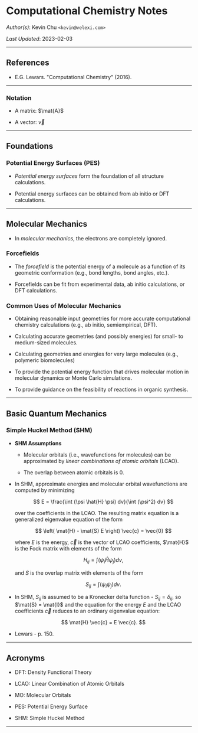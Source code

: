 Computational Chemistry Notes
=============================

_Author(s)_: Kevin Chu `<kevin@velexi.com>`

_Last Updated_: 2023-02-03

--------------------------------------------------------------------------------------------

References
----------
* E.G. Lewars. "Computational Chemistry" (2016).

--------------------------------------------------------------------------------------------
### Notation

* $\newcommand{\mat}[1]{\mathbf{#1}}$
  A matrix: $\mat{A}$

* A vector: $\vec{v}$

--------------------------------------------------------------------------------------------

## Foundations

### Potential Energy Surfaces (PES)

* _Potential energy surfaces_ form the foundation of all structure calculations.

* Potential energy surfaces can be obtained from ab initio or DFT calculations.

--------------------------------------------------------------------------------------------

## Molecular Mechanics

* In _molecular mechanics_, the electrons are completely ignored.

### Forcefields

* The _forcefield_ is the potential energy of a molecule as a function of its geometric
  conformation (e.g., bond lengths, bond angles, etc.).

* Forcefields can be fit from experimental data, ab initio calculations, or DFT
  calculations.

### Common Uses of Molecular Mechanics

* Obtaining reasonable input geometries for more accurate computational chemistry
  calculations (e.g., ab initio, semiempirical, DFT).

* Calculating accurate geometries (and possibly energies) for small- to medium-sized
  molecules.

* Calculating geometries and energies for very large molecules (e.g., polymeric
  biomolecules)

* To provide the potential energy function that drives molecular motion in molecular
  dynamics or Monte Carlo simulations.

* To provide guidance on the feasibility of reactions in organic synthesis.

--------------------------------------------------------------------------------------------

## Basic Quantum Mechanics

### Simple Huckel Method (SHM)

* __SHM Assumptions__

  * Molecular orbitals (i.e., wavefunctions for molecules) can be approximated by
    _linear combinations of atomic orbitals_ (LCAO).

  * The overlap between atomic orbitals is 0.

* In SHM, approximate energies and molecular orbital wavefunctions are computed by
  minimizing

  $$
  E = \frac{\int (\psi \hat{H} \psi) dv}{\int (\psi^2) dv}
  $$

  over the coefficients in the LCAO. The resulting matrix equation is a generalized
  eigenvalue equation of the form

  $$
  \left( \mat{H} - \mat{S} E \right) \vec{c} = \vec{0}
  $$

  where $E$ is the energy, $\vec{c}$ is the vector of LCAO coefficients, $\mat{H}$ is the
  Fock matrix with elements of the form

  $$
  H_{ij} = \int (\psi_i \hat{H} \psi_j) dv,
  $$

  and $S$ is the overlap matrix with elements of the form

  $$
  S_{ij} = \int (\psi_i \psi_j) dv.
  $$

* In SHM, $S_{ij}$ is assumed to be a Kronecker delta function - $S_{ij} = \delta_{ij}$,
  so $\mat{S} = \mat{I}$ and the equation for the energy $E$ and the LCAO coefficients
  $\vec{c}$ reduces to an ordinary eigenvalue equation:

  $$
  \mat{H} \vec{c} = E \vec{c}.
  $$


* Lewars - p. 150.

--------------------------------------------------------------------------------------------

## Acronyms

* DFT: Density Functional Theory

* LCAO: Linear Combination of Atomic Orbitals

* MO: Molecular Orbitals

* PES: Potential Energy Surface

* SHM: Simple Huckel Method

--------------------------------------------------------------------------------------------
